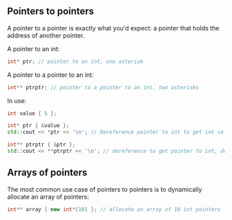 ## Pointers to pointers

A pointer to a pointer is exactly what you'd expect: a pointer that holds the address of another pointer.

A pointer to an int:
```cpp
int* ptr; // pointer to an int, one asterisk
```

A pointer to a pointer to an int:
```cpp
int** ptrptr; // pointer to a pointer to an int, two asterisks
```

In use:
```cpp
int value { 5 };

int* ptr { &value };
std::cout << *ptr << '\n'; // Dereference pointer to int to get int value

int** ptrptr { &ptr };
std::cout << **ptrptr << '\n'; // dereference to get pointer to int, dereference again to get int value
```

## Arrays of pointers

The most common use case of pointers to pointers is to dynamically allocate an array of pointers:
```cpp
int** array { new int*[10] }; // allocate an array of 10 int pointers
```


